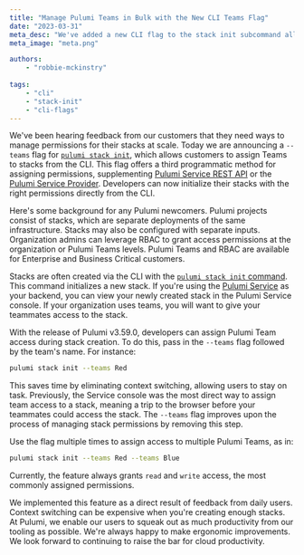 ```yaml
---
title: "Manage Pulumi Teams in Bulk with the New CLI Teams Flag"
date: "2023-03-31"
meta_desc: "We've added a new CLI flag to the stack init subcommand allowing users to grant team access to newly created stacks."
meta_image: "meta.png"

authors:
    - "robbie-mckinstry"
        
tags:
    - "cli"
    - "stack-init"
    - "cli-flags"
---
```


We've been hearing feedback from our customers that they need ways to manage permissions for their stacks at scale. Today we are announcing a `--teams` flag for [`pulumi stack init`](/docs/cli/commands/pulumi_stack_init), which allows customers to assign Teams to stacks from the CLI. This flag offers a third programmatic method for assigning permissions, supplementing [Pulumi Service REST API](/docs/reference/service-rest-api) or the [Pulumi Service Provider](/registry/packages/pulumiservice). Developers can now initialize their stacks with the right permissions directly from the CLI.

<!--more-->

Here's some background for any Pulumi newcomers. Pulumi projects
consist of stacks, which are separate deployments of the same infrastructure. Stacks may
also be configured with separate inputs. Organization admins can leverage RBAC
to grant access permissions at the organization or Pulumi Teams levels. Pulumi Teams and RBAC are available for Enterprise and Business Critical customers.

Stacks are often created via the CLI with the [`pulumi stack init` command](/docs/cli/commands/pulumi_stack_init/#options).
This command initializes a new stack. If you're using the
[Pulumi Service](/docs/iac/concepts/state-and-backends/#pulumi-service-backend) as your backend, you can view your newly created stack in the Pulumi Service console. If your organization uses teams, you will want to give your teammates access to the stack.

With the release of Pulumi v3.59.0, developers can assign Pulumi Team access during stack creation. To do this, pass in the `--teams` flag followed by the team's name. For instance:

```bash
pulumi stack init --teams Red
```

This saves time by eliminating context switching, allowing users to stay on task. Previously, the Service console was the most direct way to assign team access to a stack, meaning a trip to the browser before your teammates could access the stack. The `--teams` flag improves upon the process of managing stack permissions by removing this step.

Use the flag multiple times to assign access to multiple Pulumi Teams, as in:

```bash
pulumi stack init --teams Red --teams Blue
```

Currently, the feature always grants `read` and `write` access, the most commonly assigned permissions.

We implemented this feature as a direct result of feedback from daily users.
Context switching can be expensive when you're creating enough stacks.
At Pulumi, we enable our users to squeak out as much productivity from our tooling
as possible. We're always happy to make ergonomic improvements. We look
forward to continuing to raise the bar for cloud productivity.
